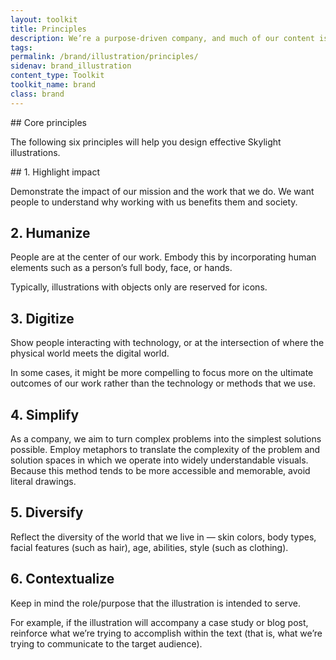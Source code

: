 ```yaml
---
layout: toolkit
title: Principles
description: We’re a purpose-driven company, and much of our content is focused on trying to highlight the value of working with Skylight. Keeping our principles in mind will help you create illustrations that embody our values and best represent our identity.
tags:
permalink: /brand/illustration/principles/
sidenav: brand_illustration
content_type: Toolkit
toolkit_name: brand
class: brand
---
```


<div class="row brand__content-section">
<div class="col-md-9" markdown="1">
## Core principles

The following six principles will help you design effective Skylight illustrations.
</div>
<div class="col-md-9">
<div class="example" markdown="1">
## 1. Highlight impact

Demonstrate the impact of our mission and the work that we do. We want people to understand why working with us benefits them and society.

## 2. Humanize

People are at the center of our work. Embody this by incorporating human elements such as a person’s full body, face, or hands.

Typically, illustrations with objects only are reserved for icons.

## 3. Digitize

Show people interacting with technology, or at the intersection of where the physical world meets the digital world.

In some cases, it might be more compelling to focus more on the ultimate outcomes of our work rather than the technology or methods that we use.

## 4. Simplify

As a company, we aim to turn complex problems into the simplest solutions possible. Employ metaphors to translate the complexity of the problem and solution spaces in which we operate into widely understandable visuals. Because this method tends to be more accessible and memorable, avoid literal drawings.

## 5. Diversify

Reflect the diversity of the world that we live in — skin colors, body types, facial features (such as hair), age, abilities, style (such as clothing).

## 6. Contextualize

Keep in mind the role/purpose that the illustration is intended to serve.

For example, if the illustration will accompany a case study or blog post, reinforce what we’re trying to accomplish within the text (that is, what we’re trying to communicate to the target audience).
</div>
</div>
</div>
